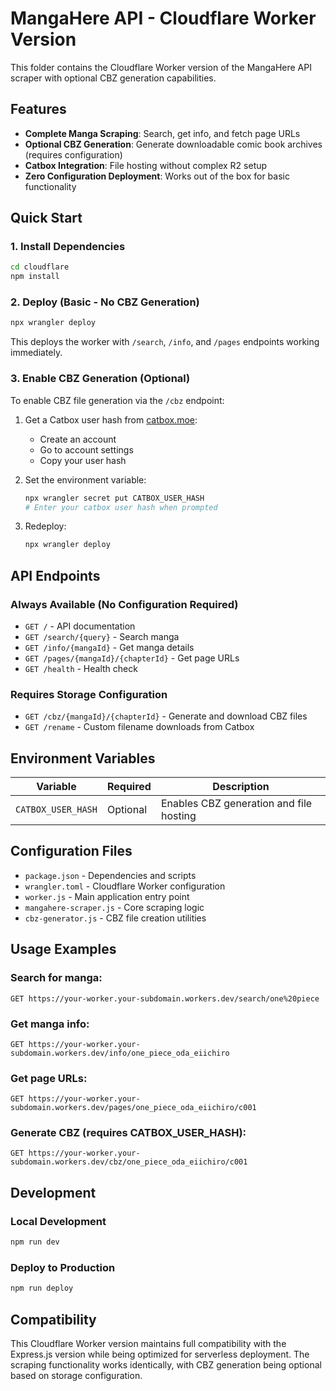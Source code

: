 # MangaHere API - Cloudflare Worker Version

This folder contains the Cloudflare Worker version of the MangaHere API scraper with optional CBZ generation capabilities.

## Features

- **Complete Manga Scraping**: Search, get info, and fetch page URLs
- **Optional CBZ Generation**: Generate downloadable comic book archives (requires configuration)
- **Catbox Integration**: File hosting without complex R2 setup
- **Zero Configuration Deployment**: Works out of the box for basic functionality

## Quick Start

### 1. Install Dependencies

```bash
cd cloudflare
npm install
```

### 2. Deploy (Basic - No CBZ Generation)

```bash
npx wrangler deploy
```

This deploys the worker with `/search`, `/info`, and `/pages` endpoints working immediately.

### 3. Enable CBZ Generation (Optional)

To enable CBZ file generation via the `/cbz` endpoint:

1. Get a Catbox user hash from [catbox.moe](https://catbox.moe):
   - Create an account
   - Go to account settings
   - Copy your user hash

2. Set the environment variable:
   ```bash
   npx wrangler secret put CATBOX_USER_HASH
   # Enter your catbox user hash when prompted
   ```

3. Redeploy:
   ```bash
   npx wrangler deploy
   ```

## API Endpoints

### Always Available (No Configuration Required)

- `GET /` - API documentation
- `GET /search/{query}` - Search manga
- `GET /info/{mangaId}` - Get manga details
- `GET /pages/{mangaId}/{chapterId}` - Get page URLs
- `GET /health` - Health check

### Requires Storage Configuration

- `GET /cbz/{mangaId}/{chapterId}` - Generate and download CBZ files
- `GET /rename` - Custom filename downloads from Catbox

## Environment Variables

| Variable | Required | Description |
|----------|----------|-------------|
| `CATBOX_USER_HASH` | Optional | Enables CBZ generation and file hosting |

## Configuration Files

- `package.json` - Dependencies and scripts
- `wrangler.toml` - Cloudflare Worker configuration
- `worker.js` - Main application entry point
- `mangahere-scraper.js` - Core scraping logic
- `cbz-generator.js` - CBZ file creation utilities

## Usage Examples

### Search for manga:
```
GET https://your-worker.your-subdomain.workers.dev/search/one%20piece
```

### Get manga info:
```
GET https://your-worker.your-subdomain.workers.dev/info/one_piece_oda_eiichiro
```

### Get page URLs:
```
GET https://your-worker.your-subdomain.workers.dev/pages/one_piece_oda_eiichiro/c001
```

### Generate CBZ (requires CATBOX_USER_HASH):
```
GET https://your-worker.your-subdomain.workers.dev/cbz/one_piece_oda_eiichiro/c001
```

## Development

### Local Development
```bash
npm run dev
```

### Deploy to Production
```bash
npm run deploy
```

## Compatibility

This Cloudflare Worker version maintains full compatibility with the Express.js version while being optimized for serverless deployment. The scraping functionality works identically, with CBZ generation being optional based on storage configuration.